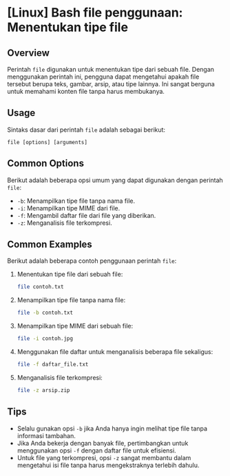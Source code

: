 # [Linux] Bash file penggunaan: Menentukan tipe file

## Overview
Perintah `file` digunakan untuk menentukan tipe dari sebuah file. Dengan menggunakan perintah ini, pengguna dapat mengetahui apakah file tersebut berupa teks, gambar, arsip, atau tipe lainnya. Ini sangat berguna untuk memahami konten file tanpa harus membukanya.

## Usage
Sintaks dasar dari perintah `file` adalah sebagai berikut:

```
file [options] [arguments]
```

## Common Options
Berikut adalah beberapa opsi umum yang dapat digunakan dengan perintah `file`:

- `-b`: Menampilkan tipe file tanpa nama file.
- `-i`: Menampilkan tipe MIME dari file.
- `-f`: Mengambil daftar file dari file yang diberikan.
- `-z`: Menganalisis file terkompresi.

## Common Examples
Berikut adalah beberapa contoh penggunaan perintah `file`:

1. Menentukan tipe file dari sebuah file:
   ```bash
   file contoh.txt
   ```

2. Menampilkan tipe file tanpa nama file:
   ```bash
   file -b contoh.txt
   ```

3. Menampilkan tipe MIME dari sebuah file:
   ```bash
   file -i contoh.jpg
   ```

4. Menggunakan file daftar untuk menganalisis beberapa file sekaligus:
   ```bash
   file -f daftar_file.txt
   ```

5. Menganalisis file terkompresi:
   ```bash
   file -z arsip.zip
   ```

## Tips
- Selalu gunakan opsi `-b` jika Anda hanya ingin melihat tipe file tanpa informasi tambahan.
- Jika Anda bekerja dengan banyak file, pertimbangkan untuk menggunakan opsi `-f` dengan daftar file untuk efisiensi.
- Untuk file yang terkompresi, opsi `-z` sangat membantu dalam mengetahui isi file tanpa harus mengekstraknya terlebih dahulu.